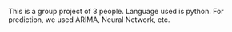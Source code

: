 This is a group project of 3 people. 
Language used is python.
For prediction, we used ARIMA, Neural Network, etc.
